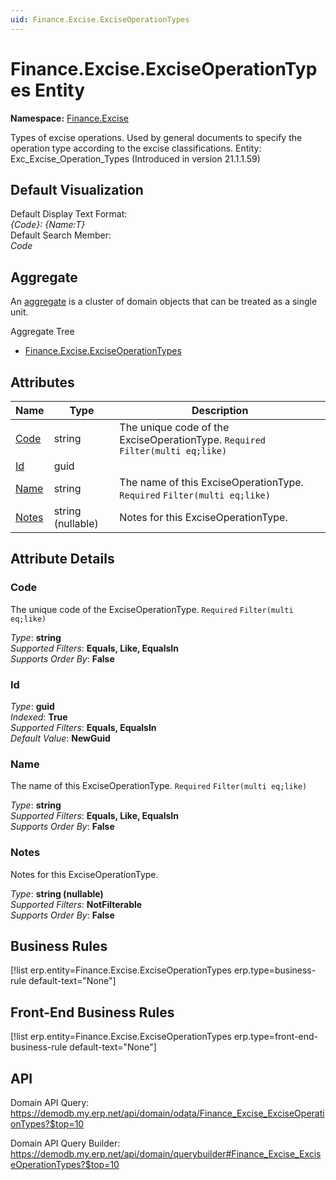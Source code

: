 ```yaml
---
uid: Finance.Excise.ExciseOperationTypes
---
```

# Finance.Excise.ExciseOperationTypes Entity

**Namespace:** [Finance.Excise](Finance.Excise.md)  

Types of excise operations. Used by general documents to specify the operation type according to the excise classifications. Entity: Exc_Excise_Operation_Types (Introduced in version 21.1.1.59)

## Default Visualization
Default Display Text Format:  
_{Code}: {Name:T}_  
Default Search Member:  
_Code_  

## Aggregate
An [aggregate](https://docs.erp.net/tech/advanced/concepts/aggregates.html) is a cluster of domain objects that can be treated as a single unit.  

Aggregate Tree  
* [Finance.Excise.ExciseOperationTypes](Finance.Excise.ExciseOperationTypes.md)  

## Attributes

| Name | Type | Description |
| ---- | ---- | --- |
| [Code](Finance.Excise.ExciseOperationTypes.md#code) | string | The unique code of the ExciseOperationType. `Required` `Filter(multi eq;like)` 
| [Id](Finance.Excise.ExciseOperationTypes.md#id) | guid |  
| [Name](Finance.Excise.ExciseOperationTypes.md#name) | string | The name of this ExciseOperationType. `Required` `Filter(multi eq;like)` 
| [Notes](Finance.Excise.ExciseOperationTypes.md#notes) | string (nullable) | Notes for this ExciseOperationType. 


## Attribute Details

### Code

The unique code of the ExciseOperationType. `Required` `Filter(multi eq;like)`

_Type_: **string**  
_Supported Filters_: **Equals, Like, EqualsIn**  
_Supports Order By_: **False**  

### Id

_Type_: **guid**  
_Indexed_: **True**  
_Supported Filters_: **Equals, EqualsIn**  
_Default Value_: **NewGuid**  

### Name

The name of this ExciseOperationType. `Required` `Filter(multi eq;like)`

_Type_: **string**  
_Supported Filters_: **Equals, Like, EqualsIn**  
_Supports Order By_: **False**  

### Notes

Notes for this ExciseOperationType.

_Type_: **string (nullable)**  
_Supported Filters_: **NotFilterable**  
_Supports Order By_: **False**  



## Business Rules

[!list erp.entity=Finance.Excise.ExciseOperationTypes erp.type=business-rule default-text="None"]

## Front-End Business Rules

[!list erp.entity=Finance.Excise.ExciseOperationTypes erp.type=front-end-business-rule default-text="None"]

## API

Domain API Query:
<https://demodb.my.erp.net/api/domain/odata/Finance_Excise_ExciseOperationTypes?$top=10>

Domain API Query Builder:
<https://demodb.my.erp.net/api/domain/querybuilder#Finance_Excise_ExciseOperationTypes?$top=10>

